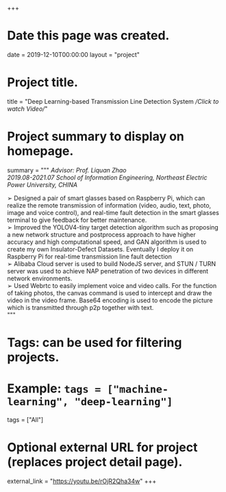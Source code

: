 +++
# Date this page was created.
date = 2019-12-10T00:00:00
layout = "project"

# Project title.
title = "Deep Learning-based Transmission Line Detection System */Click to watch Video/*"


# Project summary to display on homepage.
summary = """
*Advisor: Prof. Liquan Zhao<br>
2019.08-2021.07 School of Information Engineering, Northeast Electric Power University, CHINA*

➢ Designed a pair of smart glasses based on Raspberry Pi, which can realize the remote transmission of information (video, 
audio, text, photo, image and voice control), and real-time fault detection in the smart glasses terminal to give feedback for 
better maintenance.<br>
➢ Improved the YOLOV4-tiny target detection algorithm such as proposing a new network structure and postprocess approach 
to have higher accuracy and high computational speed, and GAN algorithm is used to create my own Insulator-Defect 
Datasets. Eventually I deploy it on Raspberry Pi for real-time transmission line fault detection<br>
➢ Alibaba Cloud server is used to build NodeJS server, and STUN / TURN server was used to achieve NAP penetration of two 
devices in different network environments.<br>
➢ Used Webrtc to easily implement voice and video calls. For the function of taking photos, the canvas command is used to
intercept and draw the video in the video frame. Base64 encoding is used to encode the picture which is transmitted through 
p2p together with text.<br>
 """

# Tags: can be used for filtering projects.
# Example: `tags = ["machine-learning", "deep-learning"]`
tags = ["All"]

# Optional external URL for project (replaces project detail page).
external_link = "https://youtu.be/rOjR2Qha34w"
+++
